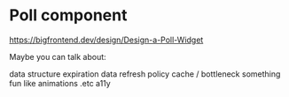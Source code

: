 # Poll component

https://bigfrontend.dev/design/Design-a-Poll-Widget

Maybe you can talk about:

data structure
expiration
data refresh policy
cache / bottleneck
something fun like animations .etc
a11y